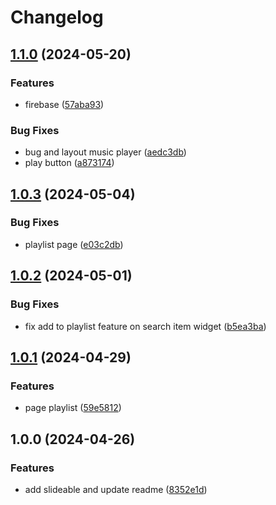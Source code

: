 # Changelog

## [1.1.0](https://github.com/menyalaAbangkuuuu/spotify_clone/compare/v1.0.3...v1.1.0) (2024-05-20)


### Features

* firebase ([57aba93](https://github.com/menyalaAbangkuuuu/spotify_clone/commit/57aba935741a56bc842eef15829cb9cd7941afc3))


### Bug Fixes

* bug and layout music player ([aedc3db](https://github.com/menyalaAbangkuuuu/spotify_clone/commit/aedc3db0ba93e6258fa3b42bfb41077368293289))
* play button ([a873174](https://github.com/menyalaAbangkuuuu/spotify_clone/commit/a873174209a8f1984c2e991062e7c833ff0a1bb0))

## [1.0.3](https://github.com/menyalaAbangkuuuu/spotify_clone/compare/v1.0.2...v1.0.3) (2024-05-04)


### Bug Fixes

* playlist page ([e03c2db](https://github.com/menyalaAbangkuuuu/spotify_clone/commit/e03c2dbe527fc9fee8403b1339dcef78e8a64ffa))

## [1.0.2](https://github.com/menyalaAbangkuuuu/spotify_clone/compare/v1.0.1...v1.0.2) (2024-05-01)


### Bug Fixes

* fix add to playlist feature on search item widget ([b5ea3ba](https://github.com/menyalaAbangkuuuu/spotify_clone/commit/b5ea3baa7ceba82454d9a9a6110ad26292eff44e))

## [1.0.1](https://github.com/menyalaAbangkuuuu/spotify_clone/compare/v1.0.0...v1.0.1) (2024-04-29)


### Features

* page playlist ([59e5812](https://github.com/menyalaAbangkuuuu/spotify_clone/commit/59e581241adaef5c5f18a09a96ed85da3bc4da2e))

## 1.0.0 (2024-04-26)


### Features

* add slideable and update readme ([8352e1d](https://github.com/menyalaAbangkuuuu/spotify_clone/commit/8352e1d1329c0206c8eca7175827539104c34ec3))
